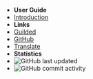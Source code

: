 - **User Guide**
- [Introduction](./)
- **Links**
- [Guilded](https://guilded.gg/ReGuilded)
- [GitHub](https://github.com/ReGuilded/ReGuilded-Docs)
- [Translate](https://crowdin.com/project/reguilded-docs)
- **Statistics**
- ![GitHub last updated](https://img.shields.io/github/last-commit/ReGuilded/ReGuilded-Docs?label=last%20updated)
- ![GitHub commit activity](https://img.shields.io/github/commit-activity/m/ReGuilded/ReGuilded-Docs)